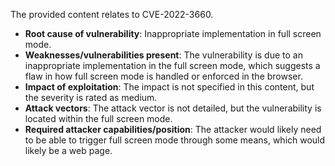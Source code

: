 The provided content relates to CVE-2022-3660.

- **Root cause of vulnerability**: Inappropriate implementation in full screen mode.
- **Weaknesses/vulnerabilities present**: The vulnerability is due to an inappropriate implementation in the full screen mode, which suggests a flaw in how full screen mode is handled or enforced in the browser.
- **Impact of exploitation**: The impact is not specified in this content, but the severity is rated as medium.
- **Attack vectors**: The attack vector is not detailed, but the vulnerability is located within the full screen mode.
- **Required attacker capabilities/position**: The attacker would likely need to be able to trigger full screen mode through some means, which would likely be a web page.